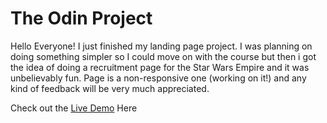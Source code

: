 # The Odin Project

Hello Everyone! I just finished my landing page project. I was planning on doing something simpler so I could move on with the course but then i got the idea of doing a recruitment page for the Star Wars Empire and it was unbelievably fun. Page is a non-responsive one (working on it!) and any kind of feedback will be very much appreciated.

Check out the [Live Demo](https://dfcruzz.github.io/Project-Landing-Page/) Here





